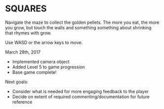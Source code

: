 # SQUARES

Navigate the maze to collect the golden pellets. The more you eat, the more you grow, but touch the walls and something something about shrinking that rhymes with grow.

Use WASD or the arrow keys to move.

March 28th, 2017
- Implemented camera object
- Added Level 5 to game progression
- Base game complete!

Next goals:
- Consider what is needed for more engaging feedback to the player
- Decide on extent of required commenting/documentation for future reference
